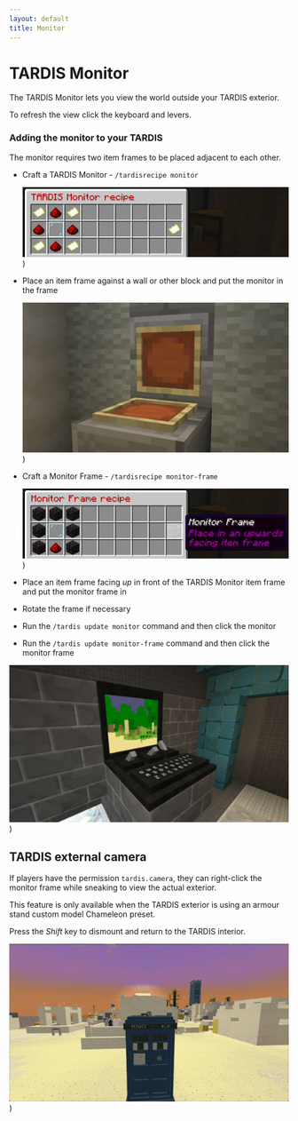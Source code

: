 ```yaml
---
layout: default
title: Monitor
---
```


# TARDIS Monitor

The TARDIS Monitor lets you view the world outside your TARDIS exterior.

To refresh the view click the keyboard and levers.

### Adding the monitor to your TARDIS

The monitor requires two item frames to be placed adjacent to each other.

- Craft a TARDIS Monitor - `/tardisrecipe monitor`

  ![Monitor recipe](/images/docs/monitor_recipe.jpg))

- Place an item frame against a wall or other block and put the monitor in the frame

  ![Monitor frame placement](/images/docs/monitor_frame_placement.jpg))

- Craft a Monitor Frame - `/tardisrecipe monitor-frame`

  ![Monitor frame recipe](/images/docs/monitor_frame_recipe.jpg))

- Place an item frame facing _up_ in front of the TARDIS Monitor item frame and put the monitor frame in
- Rotate the frame if necessary
- Run the `/tardis update monitor` command and then click the monitor
- Run the `/tardis update monitor-frame` command and then click the monitor frame

![TARDIS Monitor](/images/docs/tardis_monitor.jpg))

## TARDIS external camera

If players have the permission `tardis.camera`, they can right-click the monitor frame while sneaking to view the actual exterior.

This feature is only available when the TARDIS exterior is using an armour stand custom model Chameleon preset.

Press the _Shift_ key to dismount and return to the TARDIS interior.

![TARDIS external camera](/images/docs/camera.gif))

